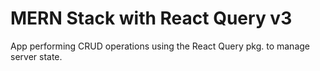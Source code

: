 # MERN Stack with React Query v3

App performing CRUD operations using
the React Query pkg. to manage server state.
